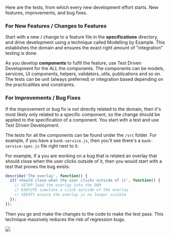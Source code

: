 Here are the tests, from which every new development effort starts. New features, improvements, and bug fixes. 

### For New Features / Changes to Features
Start with a new / change to a feature file in the **specifications** directory, and drive development using a technique called Modelling by Example. This establishes the domain and ensures the exact right amount of "integration" testing is done.

As you develop **components** to fulfil the feature, use Test Driven Development for the ALL the components. The components can be models, services, UI components, helpers, validators, utils, publications and so on. The tests can be unit (always preferred) or integration based depending on the practicalities and constraints.

### For Improvements / Bug Fixes
If the improvement or bug fix is not directly related to the domain, then it's most likely only related to a specific component, so the change should be applied to the specification of a component. You start with a test and use Test Driven Development.

The tests for all the components can be found under the `/src` folder. For example, if you have a `bank-service.js`, then you'll see there's a `bank-service-spec.js` file right next to it. 

For example, if a you are working on a bug that is related an overlay that should close when the user clicks outside of it, then you would start with a test that proves the bug exists:

```javascript
describe('The overlay', function() {
  it('should close when the user clicks outside of it', function() {
    // SETUP load the overlay into the DOM
    // EXECUTE simulate a click outside of the overlay
    // VERIFY ensure the overlay is no longer visible
  });  
}); 
```

Then you go and make the changes to the code to make the test pass. This technique massively reduces the risk of regression bugs.

![](https://ga-beacon-xolvio.appspot.com/UA-34846790-2/tests/readme?pixel)
